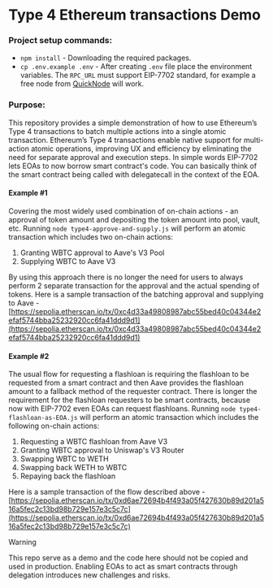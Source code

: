 # Type 4 Ethereum transactions Demo

### Project setup commands:
* ```npm install``` - Downloading the required packages.
* ```cp .env.example .env``` - After creating `.env` file place the environment variables. The `RPC_URL` must support EIP-7702 standard, for example a free node from [QuickNode](https://www.quicknode.com) will work.

### Purpose:
This repository provides a simple demonstration of how to use Ethereum’s Type 4 transactions to batch multiple actions into a single atomic transaction. Ethereum’s Type 4 transactions enable native support for multi-action atomic operations, improving UX and efficiency by eliminating the need for separate approval and execution steps. In simple words EIP-7702 lets EOAs to now borrow smart contract's code. You can basically think of the smart contract being called with delegatecall in the context of the EOA.

#### Example #1
Covering the most widely used combination of on-chain actions - an approval of token amount and depositing the token amount into pool, vault, etc. Running `node type4-approve-and-supply.js` will perform an atomic transaction which includes two on-chain actions:
1. Granting WBTC approval to Aave's V3 Pool
2. Supplying WBTC to Aave V3

By using this approach there is no longer the need for users to always perform 2 separate transaction for the approval and the actual spending of tokens. Here is a sample transaction of the batching approval and supplying to Aave - [https://sepolia.etherscan.io/tx/0xc4d33a49808987abc55bed40c04344e2efaf5744bba25232920cc6fa41ddd9d1](https://sepolia.etherscan.io/tx/0xc4d33a49808987abc55bed40c04344e2efaf5744bba25232920cc6fa41ddd9d1)

#### Example #2
The usual flow for requesting a flashloan is requiring the flashloan to be requested from a smart contract and then Aave provides the flashloan amount to a fallback method of the requester contract. There is longer the requirement for the flashloan requesters to be smart contracts, because now with EIP-7702 even EOAs can request flashloans. Running `node type4-flashloan-as-EOA.js` will perform an atomic transaction which includes the following on-chain actions:
1. Requesting a WBTC flashloan from Aave V3
2. Granting WBTC approval to Uniswap's V3 Router
3. Swapping WBTC to WETH
4. Swapping back WETH to WBTC
5. Repaying back the flashloan

Here is a sample transaction of the flow described above - [https://sepolia.etherscan.io/tx/0xd6ae72694b4f493a05f427630b89d201a516a5fec2c13bd98b729e157e3c5c7c](https://sepolia.etherscan.io/tx/0xd6ae72694b4f493a05f427630b89d201a516a5fec2c13bd98b729e157e3c5c7c)

> [!WARNING]
> This repo serve as a demo and the code here should not be copied and used in production. Enabling EOAs to act as smart contracts through delegation introduces new challenges and risks.